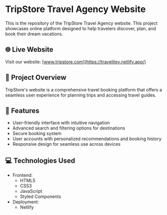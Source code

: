 # TripStore Travel Agency Website

This is the repository of the TripStore Travel Agency website. This project showcases online platform designed to help travelers discover, plan, and book their dream vacations.

## 🌐 Live Website

Visit our website: [www.tripstore.com](https://travelitey.netlify.app/)

## 🎯 Project Overview

TripStore's website is a comprehensive travel booking platform that offers a seamless user experience for planning trips and accessing travel guides.

## 🚀 Features

- User-friendly interface with intuitive navigation
- Advanced search and filtering options for destinations
- Secure booking system 
- User accounts with personalized recommendations and booking history
- Responsive design for seamless use across devices

## 💻 Technologies Used

- Frontend:
  - HTML5
  - CSS3
  - JavaScript 
  - Styled Components
- Deployment:
  - Netlify

